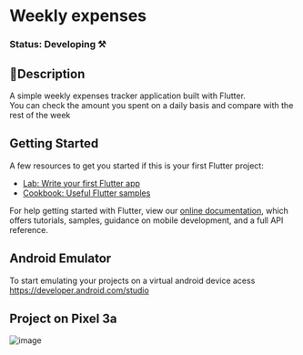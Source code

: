 # Weekly expenses

### Status: Developing ⚒️ <br />

## 📱Description
A simple weekly expenses tracker application built with Flutter.<br /> You can check the amount you spent on a daily basis and compare with the rest of the week

## Getting Started


A few resources to get you started if this is your first Flutter project:

- [Lab: Write your first Flutter app](https://flutter.dev/docs/get-started/codelab)
- [Cookbook: Useful Flutter samples](https://flutter.dev/docs/cookbook)

For help getting started with Flutter, view our
[online documentation](https://flutter.dev/docs), which offers tutorials,
samples, guidance on mobile development, and a full API reference.

## Android Emulator
To start emulating your projects on a virtual android device acess https://developer.android.com/studio


## Project on Pixel 3a
![image](https://user-images.githubusercontent.com/28605557/124014427-e3dcaf00-d9b9-11eb-9ade-e44d06586174.png)
